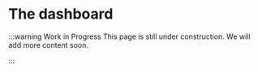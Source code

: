 # The dashboard

:::warning Work in Progress
This page is still under construction. We will add more content soon.

:::